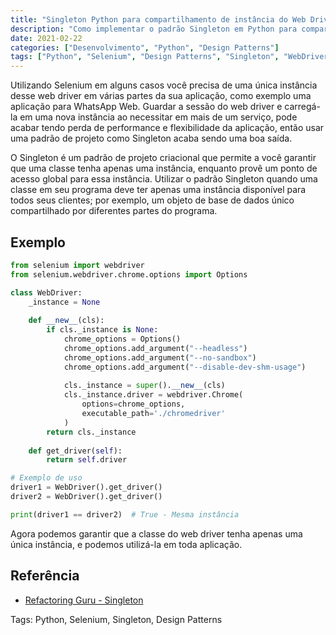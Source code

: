```yaml
---
title: "Singleton Python para compartilhamento de instância do Web Driver Selenium"
description: "Como implementar o padrão Singleton em Python para compartilhar uma única instância do Selenium WebDriver"
date: 2021-02-22
categories: ["Desenvolvimento", "Python", "Design Patterns"]
tags: ["Python", "Selenium", "Design Patterns", "Singleton", "WebDriver"]
---
```


Utilizando Selenium em alguns casos você precisa de uma única instância desse web driver em várias partes da sua aplicação, como exemplo uma aplicação para WhatsApp Web. Guardar a sessão do web driver e carregá-la em uma nova instância ao necessitar em mais de um serviço, pode acabar tendo perda de performance e flexibilidade da aplicação, então usar uma padrão de projeto como Singleton acaba sendo uma boa saída.

O Singleton é um padrão de projeto criacional que permite a você garantir que uma classe tenha apenas uma instância, enquanto provê um ponto de acesso global para essa instância. Utilizar o padrão Singleton quando uma classe em seu programa deve ter apenas uma instância disponível para todos seus clientes; por exemplo, um objeto de base de dados único compartilhado por diferentes partes do programa.

## Exemplo

```python
from selenium import webdriver
from selenium.webdriver.chrome.options import Options

class WebDriver:
    _instance = None
    
    def __new__(cls):
        if cls._instance is None:
            chrome_options = Options()
            chrome_options.add_argument("--headless")
            chrome_options.add_argument("--no-sandbox")
            chrome_options.add_argument("--disable-dev-shm-usage")
            
            cls._instance = super().__new__(cls)
            cls._instance.driver = webdriver.Chrome(
                options=chrome_options,
                executable_path='./chromedriver'
            )
        return cls._instance
    
    def get_driver(self):
        return self.driver

# Exemplo de uso
driver1 = WebDriver().get_driver()
driver2 = WebDriver().get_driver()

print(driver1 == driver2)  # True - Mesma instância
```

Agora podemos garantir que a classe do web driver tenha apenas uma única instância, e podemos utilizá-la em toda aplicação.

## Referência

- [Refactoring Guru - Singleton](https://refactoring.guru/pt-br)

Tags: Python, Selenium, Singleton, Design Patterns 